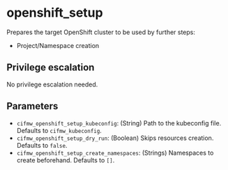 # openshift_setup
Prepares the target OpenShift cluster to be used by further steps:
- Project/Namespace creation

## Privilege escalation
No privilege escalation needed.

## Parameters
* `cifmw_openshift_setup_kubeconfig`: (String) Path to the kubeconfig file. Defaults to `cifmw_kubeconfig`.
* `cifmw_openshift_setup_dry_run`: (Boolean) Skips resources creation. Defaults to `false`.
* `cifmw_openshift_setup_create_namespaces`: (Strings) Namespaces to create beforehand. Defaults to `[]`.
